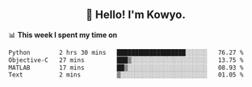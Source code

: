 <h2 align="center">👋 Hello! I'm Kowyo.</h2>

📊 **This week I spent my time on**
<!--START_SECTION:waka-->

```txt
Python        2 hrs 30 mins   ███████████████████░░░░░░   76.27 %
Objective-C   27 mins         ███▒░░░░░░░░░░░░░░░░░░░░░   13.75 %
MATLAB        17 mins         ██▒░░░░░░░░░░░░░░░░░░░░░░   08.93 %
Text          2 mins          ▒░░░░░░░░░░░░░░░░░░░░░░░░   01.05 %
```

<!--END_SECTION:waka-->
